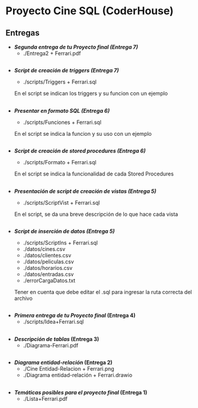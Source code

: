# Proyecto Cine SQL (CoderHouse)
## **Entregas**

 - ***Segunda entrega de tu Proyecto final (Entrega 7)***
	- ./Entrega2 + Ferrari.pdf
	
##
 - ***Script de creación de triggers (Entrega 7)***
	- ./scripts/Triggers + Ferrari.sql
	
	En el script se indican los triggers y su funcion con un ejemplo
##
 - ***Presentar en formato SQL (Entrega 6)***
	- ./scripts/Funciones + Ferrari.sql
	
	En el script se indica la funcion y su uso con un ejemplo
##
 - ***Script de creación de stored procedures (Entrega 6)***
	- ./scripts/Formato + Ferrari.sql
	
	En el script se indica la funcionalidad de cada Stored Procedures
##
 - ***Presentación de script de creación de vistas (Entrega 5)***
	- ./scripts/ScriptVist + Ferrari.sql
	
	En el script, se da una breve descripción de lo que hace cada vista
##
 - ***Script de inserción de datos (Entrega 5)***
	- ./scripts/ScriptIns + Ferrari.sql
	- ./datos/cines.csv
	- ./datos/clientes.csv
	- ./datos/peliculas.csv
	- ./datos/horarios.csv
	- ./datos/entradas.csv
	- ./errorCargaDatos.txt
	
	Tener en cuenta que debe editar el .sql para ingresar la ruta correcta del archivo
##
 - ***Primera entrega de tu Proyecto final* (Entrega 4)**
	- ./scripts/Idea+Ferrari.sql
##
 - ***Descripción de tablas* (Entrega 3)**
	- ./Diagrama-Ferrari.pdf
##
 - ***Diagrama entidad-relación* (Entrega 2)**
    -  ./Cine Entidad-Relacion + Ferrari.png
    -  ./Diagrama entidad-relación + Ferrari.drawio
##
 - ***Temáticas posibles para el proyecto final* (Entrega 1)**
    -  ./Lista+Ferrari.pdf
